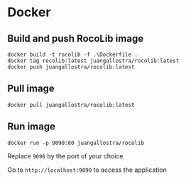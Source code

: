 # Docker

## Build and push RocoLib image

```
docker build -t rocolib -f .\Dockerfile .
docker tag rocolib:latest juangallostra/rocolib:latest
docker push juangallostra/rocolib:latest
```

## Pull image

```
docker pull juangallostra/rocolib:latest
```

## Run image
```
docker run -p 9090:80 juangallostra/rocolib
```

Replace `9090` by the port of your choice

Go to `http://localhost:9090` to access the application